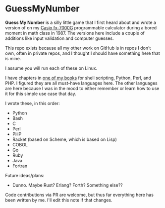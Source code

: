 # GuessMyNumber

**Guess My Number** is a silly little game that I first heard about and wrote a version of on my [Casio fx-7000G](https://rskey.org/fx7000g) programmable calculator during a bored moment in math class in 1987. The versions here include a couple of additions like input validation and computer guesses.

This repo exists because all my other work on GitHub is in repos I don't own, often in private repos, and I thought I should have something here that is mine.

I assume you will run each of these on Linux.

I have chapters in [one of my books](https://www.amazon.com/Ubuntu-Linux-Unleashed-2021-14th-dp-0136778852/dp/0136778852/) for shell scripting, Python, Perl, and PHP. I figured they are all must-have languages here. The other languages are here because I was in the mood to either remember or learn how to use it for this simple use case that day.

I wrote these, in this order:

- Python
- Bash
- C
- Perl
- PHP
- Racket (based on Scheme, which is based on Lisp)
- COBOL
- Go
- Ruby
- Java
- Fortran

Future ideas/plans:

- Dunno. Maybe Rust? Erlang? Forth? Something else??

Code contributions via PR are welcome, but thus far everything here has been written by me. I'll edit this note if that changes.
